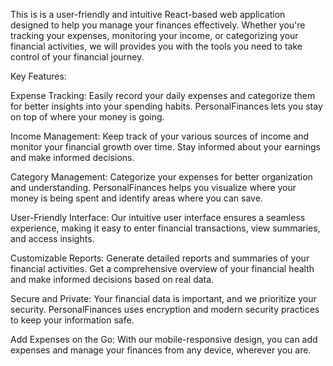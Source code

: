 This is is a user-friendly and intuitive React-based web application designed to help you manage your finances effectively. Whether you're tracking your expenses, monitoring your income, or categorizing your financial activities, we will provides you with the tools you need to take control of your financial journey.

Key Features:

Expense Tracking: Easily record your daily expenses and categorize them for better insights into your spending habits. PersonalFinances lets you stay on top of where your money is going.

Income Management: Keep track of your various sources of income and monitor your financial growth over time. Stay informed about your earnings and make informed decisions.

Category Management: Categorize your expenses for better organization and understanding. PersonalFinances helps you visualize where your money is being spent and identify areas where you can save.

User-Friendly Interface: Our intuitive user interface ensures a seamless experience, making it easy to enter financial transactions, view summaries, and access insights.

Customizable Reports: Generate detailed reports and summaries of your financial activities. Get a comprehensive overview of your financial health and make informed decisions based on real data.

Secure and Private: Your financial data is important, and we prioritize your security. PersonalFinances uses encryption and modern security practices to keep your information safe.

Add Expenses on the Go: With our mobile-responsive design, you can add expenses and manage your finances from any device, wherever you are.
